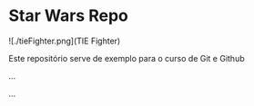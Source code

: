 # Star Wars Repo

![./tieFighter.png](TIE Fighter)

Este repositório serve de exemplo para o curso de Git e Github

...

...
